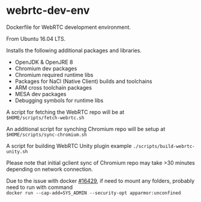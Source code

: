 # webrtc-dev-env
Dockerfile for WebRTC development environment.

From Ubuntu 16.04 LTS.

Installs the following additional packages and libraries.

* OpenJDK & OpenJRE 8
* Chromium dev packages
* Chromium required runtime libs
* Packages for NaCl (Native Client) builds and toolchains
* ARM cross toolchain packages
* MESA dev packages
* Debugging symbols for runtime libs

A script for fetching the WebRTC repo will be at   
``` $HOME/scripts/fetch-webrtc.sh ```

An additional script for synching Chromium repo will be setup at   
``` $HOME/scripts/sync-chromium.sh ```

A script for building WebRTC Unity plugin example
``` ./scripts/build-webrtc-unity.sh ```

Please note that initial gclient sync of Chromium repo may take >30 minutes depending on network connection.

Due to the issue with docker [#16429](https://github.com/docker/docker/issues/16429), if need to mount any folders, probably need to run with command   
```docker run --cap-add=SYS_ADMIN --security-opt apparmor:unconfined```
